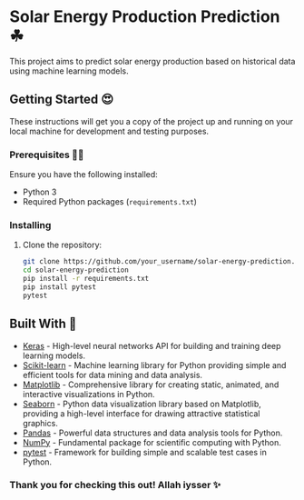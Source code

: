 # Solar Energy Production Prediction ☘

This project aims to predict solar energy production based on historical data using machine learning models.

## Getting Started 😍

These instructions will get you a copy of the project up and running on your local machine for development and testing purposes.

### Prerequisites ✍🏼

Ensure you have the following installed:
- Python 3
- Required Python packages (`requirements.txt`)

### Installing
1. Clone the repository:
   ```bash
   git clone https://github.com/your_username/solar-energy-prediction.git
   cd solar-energy-prediction
   pip install -r requirements.txt
   pip install pytest
   pytest

## Built With 🦿

* [Keras](https://keras.io/) - High-level neural networks API for building and training deep learning models.
* [Scikit-learn](https://scikit-learn.org/) - Machine learning library for Python providing simple and efficient tools for data mining and data analysis.
* [Matplotlib](https://matplotlib.org/) - Comprehensive library for creating static, animated, and interactive visualizations in Python.
* [Seaborn](https://seaborn.pydata.org/) - Python data visualization library based on Matplotlib, providing a high-level interface for drawing attractive statistical graphics.
* [Pandas](https://pandas.pydata.org/) - Powerful data structures and data analysis tools for Python.
* [NumPy](https://numpy.org/) - Fundamental package for scientific computing with Python.
* [pytest](https://docs.pytest.org/) - Framework for building simple and scalable test cases in Python.

### Thank you for checking this out! Allah iysser ✨
